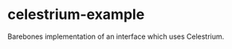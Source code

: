 celestrium-example
==================

Barebones implementation of an interface which uses Celestrium.
